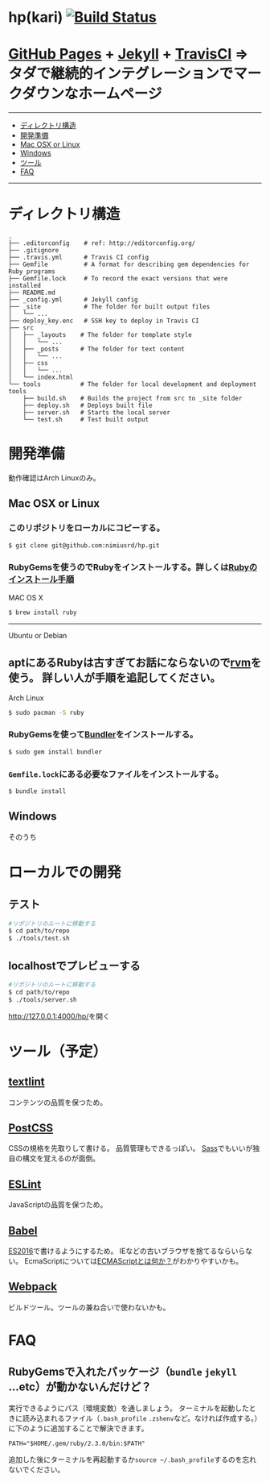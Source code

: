 # hp(kari) [![Build Status](https://travis-ci.org/nimiusrd/hp.svg?branch=master)](https://travis-ci.org/nimiusrd/hp)

# [GitHub Pages](https://pages.github.com/) + [Jekyll](https://jekyllrb.com/) + [TravisCI](https://travis-ci.org/) => タダで継続的インテグレーションでマークダウンなホームページ

----
- [ディレクトリ構造](https://github.com/nimiusrd/hp#ディレクトリ構造)
- [開発準備](https://github.com/nimiusrd/hp#開発準備)
 - [Mac OSX or Linux](https://github.com/nimiusrd/hp#mac-osx-or-linux)
 - [Windows](https://github.com/nimiusrd/hp#windows)
- [ツール](https://github.com/nimiusrd/hp#ツール予定)
- [FAQ](https://github.com/nimiusrd/hp#ツール予定)

----

# ディレクトリ構造

```
.
├── .editorconfig    # ref: http://editorconfig.org/
├── .gitignore
├── .travis.yml      # Travis CI config
├── Gemfile          # A format for describing gem dependencies for Ruby programs  
├── Gemfile.lock     # To record the exact versions that were installed
├── README.md
├── _config.yml      # Jekyll config
├── _site            # The folder for built output files
│   └── ...
├── deploy_key.enc   # SSH key to deploy in Travis CI
├── src
│   ├── _layouts    # The folder for template style
│   │   └── ...
│   ├── _posts      # The folder for text content
│   │   └── ...
│   ├── css
│   │   └── ...
│   └── index.html
└── tools           # The folder for local development and deployment tools
    ├── build.sh    # Builds the project from src to _site folder  
    ├── deploy.sh   # Deploys built file
    ├── server.sh   # Starts the local server
    └── test.sh     # Test built output

```

# 開発準備

動作確認はArch Linuxのみ。

## Mac OSX or Linux

### このリポジトリをローカルにコピーする。

```bash
$ git clone git@github.com:nimiusrd/hp.git
```

### RubyGemsを使うのでRubyをインストールする。詳しくは[Rubyのインストール手順](https://www.ruby-lang.org/ja/documentation/installation/)

MAC OS X

```bash
$ brew install ruby
```
---------
Ubuntu or Debian

aptにあるRubyは古すぎてお話にならないので[rvm](https://rvm.io/)を使う。
詳しい人が手順を追記してください。
--------
Arch Linux

```bash
$ sudo pacman -S ruby
```

### RubyGemsを使って[Bundler](http://bundler.io/)をインストールする。

```bash
$ sudo gem install bundler
```

### `Gemfile.lock`にある必要なファイルをインストールする。

```bash
$ bundle install
```

## Windows
そのうち

# ローカルでの開発

## テスト

```bash
#リポジトリのルートに移動する
$ cd path/to/repo
$ ./tools/test.sh
```

## localhostでプレビューする

```bash
#リポジトリのルートに移動する
$ cd path/to/repo
$ ./tools/server.sh
```
<http://127.0.0.1:4000/hp/>を開く

# ツール（予定）

## [textlint](https://textlint.github.io/)

コンテンツの品質を保つため。

## [PostCSS](http://postcss.org/)

CSSの規格を先取りして書ける。
品質管理もできるっぽい。
[Sass](http://sass-lang.com/)でもいいが独自の構文を覚えるのが面倒。

## [ESLint](http://eslint.org/)

JavaScriptの品質を保つため。

## [Babel](https://babeljs.io/)

[ES2016](http://www.ecma-international.org/ecma-262/7.0/)で書けるようにするため。
IEなどの古いブラウザを捨てるならいらない。
EcmaScriptについては[ECMAScriptとは何か？](https://azu.github.io/slide-what-is-ecmascript/)がわかりやすいかも。

## [Webpack](https://webpack.github.io/)

ビルドツール。ツールの兼ね合いで使わないかも。

# FAQ
## RubyGemsで入れたパッケージ（`bundle` `jekyll` ...etc）が動かないんだけど？
実行できるようにパス（環境変数）を通しましょう。
ターミナルを起動したときに読み込まれるファイル（`.bash_profile` `.zshenv`など。なければ作成する。）に下のように追加することで解決できます。

```bash:.bash_profile
PATH="$HOME/.gem/ruby/2.3.0/bin:$PATH"
```

追加した後にターミナルを再起動するか`source ~/.bash_profile`するのを忘れないでください。
